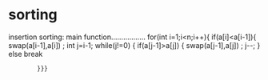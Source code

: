 # sorting
insertion sorting: main function.................
for(int i=1;i<n;i++){
	if(a[i]<a[i-1]){
			swap(a[i-1],a[i]) ;
		        int j=i-1;
		while(j!=0)
		{
		 if(a[j-1]>a[j])
		{
				swap(a[j-1],a[j]) ;
				j--; 
			}
		else break
		
			}}}
		
